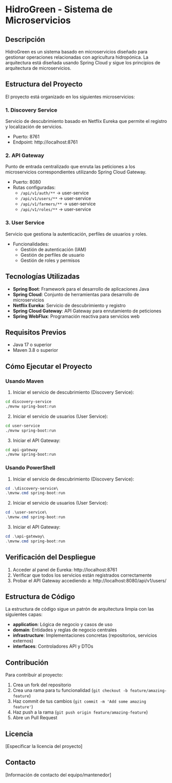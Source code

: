 # HidroGreen - Sistema de Microservicios

## Descripción

HidroGreen es un sistema basado en microservicios diseñado para gestionar operaciones relacionadas con agricultura hidropónica. La arquitectura está diseñada usando Spring Cloud y sigue los principios de arquitectura de microservicios.

## Estructura del Proyecto

El proyecto está organizado en los siguientes microservicios:

### 1. Discovery Service

Servicio de descubrimiento basado en Netflix Eureka que permite el registro y localización de servicios.

- Puerto: 8761
- Endpoint: http://localhost:8761

### 2. API Gateway

Punto de entrada centralizado que enruta las peticiones a los microservicios correspondientes utilizando Spring Cloud Gateway.

- Puerto: 8080
- Rutas configuradas:
  - `/api/v1/auth/**` → user-service
  - `/api/v1/users/**` → user-service
  - `/api/v1/farmers/**` → user-service
  - `/api/v1/roles/**` → user-service

### 3. User Service

Servicio que gestiona la autenticación, perfiles de usuarios y roles.

- Funcionalidades:
  - Gestión de autenticación (IAM)
  - Gestión de perfiles de usuario
  - Gestión de roles y permisos

## Tecnologías Utilizadas

- **Spring Boot**: Framework para el desarrollo de aplicaciones Java
- **Spring Cloud**: Conjunto de herramientas para desarrollo de microservicios
- **Netflix Eureka**: Servicio de descubrimiento y registro
- **Spring Cloud Gateway**: API Gateway para enrutamiento de peticiones
- **Spring WebFlux**: Programación reactiva para servicios web

## Requisitos Previos

- Java 17 o superior
- Maven 3.8 o superior

## Cómo Ejecutar el Proyecto

### Usando Maven

1. Iniciar el servicio de descubrimiento (Discovery Service):

```bash
cd discovery-service
./mvnw spring-boot:run
```

2. Iniciar el servicio de usuarios (User Service):

```bash
cd user-service
./mvnw spring-boot:run
```

3. Iniciar el API Gateway:

```bash
cd api-gateway
./mvnw spring-boot:run
```

### Usando PowerShell

1. Iniciar el servicio de descubrimiento (Discovery Service):

```powershell
cd .\discovery-service\
.\mvnw.cmd spring-boot:run
```

2. Iniciar el servicio de usuarios (User Service):

```powershell
cd .\user-service\
.\mvnw.cmd spring-boot:run
```

3. Iniciar el API Gateway:

```powershell
cd .\api-gateway\
.\mvnw.cmd spring-boot:run
```

## Verificación del Despliegue

1. Acceder al panel de Eureka: http://localhost:8761
2. Verificar que todos los servicios están registrados correctamente
3. Probar el API Gateway accediendo a: http://localhost:8080/api/v1/users/

## Estructura de Código

La estructura de código sigue un patrón de arquitectura limpia con las siguientes capas:

- **application**: Lógica de negocio y casos de uso
- **domain**: Entidades y reglas de negocio centrales
- **infrastructure**: Implementaciones concretas (repositorios, servicios externos)
- **interfaces**: Controladores API y DTOs

## Contribución

Para contribuir al proyecto:

1. Crea un fork del repositorio
2. Crea una rama para tu funcionalidad (`git checkout -b feature/amazing-feature`)
3. Haz commit de tus cambios (`git commit -m 'Add some amazing feature'`)
4. Haz push a la rama (`git push origin feature/amazing-feature`)
5. Abre un Pull Request

## Licencia

[Especificar la licencia del proyecto]

## Contacto

[Información de contacto del equipo/mantenedor]
